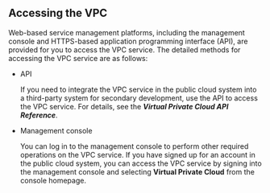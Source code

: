 ## Accessing the VPC

Web-based service management platforms, including the management console and
HTTPS-based application programming interface (API), are provided for you to
access the VPC service. The detailed methods for accessing the VPC service are
as follows:

-   API

	If you need to integrate the VPC service in the public cloud system into a third-party system for secondary development, use the API to access the VPC	 service. For details, see the ***Virtual Private Cloud API Reference***.

-   Management console

	You can log in to the management console to perform other required operations on the VPC service. If you have signed up for an account in the public cloud system, you can access the VPC service by signing into the management console and selecting **Virtual Private Cloud** from the console homepage.
